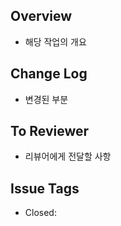 ## Overview
- 해당 작업의 개요

## Change Log
- 변경된 부분

## To Reviewer
- 리뷰어에게 전달할 사항

## Issue Tags
- Closed: 
